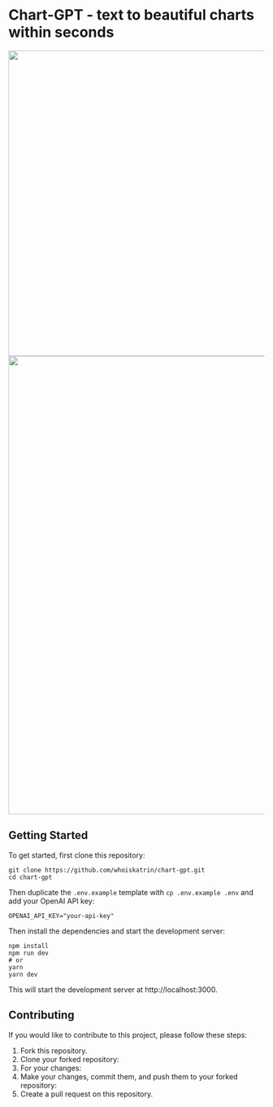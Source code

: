 # Chart-GPT - text to beautiful charts within seconds
 
<div align="center">
    <img src="https://raw.githubusercontent.com/whoiskatrin/chart-gpt/main/public/chartgpt-og.png" width="600" />
     <img src="https://github.com/whoiskatrin/chart-gpt/blob/main/update.png" width="900" />
</div>

## Getting Started

To get started, first clone this repository:

```
git clone https://github.com/whoiskatrin/chart-gpt.git
cd chart-gpt
```

Then duplicate the `.env.example` template with `cp .env.example .env` and add your OpenAI API key:

```
OPENAI_API_KEY="your-api-key"
```

Then install the dependencies and start the development server:

```
npm install
npm run dev
# or
yarn
yarn dev
```

This will start the development server at http://localhost:3000.

## Contributing

If you would like to contribute to this project, please follow these steps:

1. Fork this repository.
2. Clone your forked repository:
3. For your changes:
4. Make your changes, commit them, and push them to your forked repository:
5. Create a pull request on this repository.
